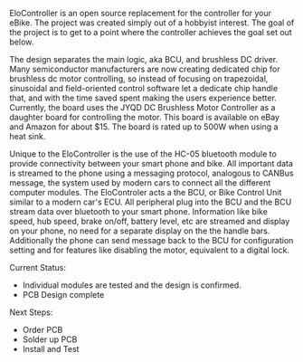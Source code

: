 EloController is an open source  replacement for the controller for your eBike. The project was created simply out of a hobbyist interest. The goal of the project is to get to a point where the controller achieves the goal set out below.    

The design separates the main logic, aka BCU, and brushless DC driver.  Many semiconductor manufacturers are now creating dedicated chip for brushless dc motor controlling, so instead of focusing on trapezoidal, sinusoidal and field-oriented control software let a dedicate chip handle that, and with the time saved spent making the users experience better. Currently, the board uses the JYQD DC Brushless Motor Controller as a daughter board for controlling the motor.  This board is available on eBay and Amazon for about $15.  The board is rated up to 500W when using a heat sink.

Unique to the EloController is the use of the HC-05 bluetooth module to provide connectivity between your smart phone and bike.  All important data is streamed to the phone using a messaging protocol, analogous to CANBus message, the system used by modern cars to connect all the different computer modules. The EloControler acts a the BCU, or Bike Control Unit similar to a modern car's ECU.  All peripheral plug into the BCU and the BCU stream data over bluetooth to your smart phone.  Information like bike speed, hub speed, brake on/off, battery level, etc are streamed and display on your phone, no need for a separate display on the the handle bars.  Additionally the phone can send message back to the BCU for configuration setting and for features like disabling the motor, equivalent to a digital lock.  


Current Status:

* Individual modules are tested and the design is confirmed.
* PCB Design complete

Next Steps:
* Order PCB
* Solder up PCB
* Install and Test


